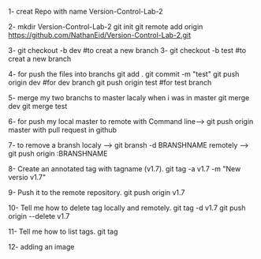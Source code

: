 1- creat Repo with name Version-Control-Lab-2

2- mkdir Version-Control-Lab-2 git init git remote add origin https://github.com/NathanEid/Version-Control-Lab-2.git

3- git checkout -b dev #to creat a new branch 3- git checkout -b test #to creat a new branch

4- for push the files into branchs git add . git commit -m "test" git push origin dev #for dev branch git push origin test #for test branch

5- merge my two branchs to master lacaly when i was in master git merge dev git merge test

6- for push my local master to remote with Command line--> git push origin master with pull request in github

7- to remove a bransh localy --> git bransh -d BRANSHNAME remotely --> git push origin :BRANSHNAME

8- Create an annotated tag with tagname (v1.7). git tag -a v1.7 -m "New versio v1.7"

9- Push it to the remote repository. git push origin v1.7

10- Tell me how to delete tag locally and remotely. git tag -d v1.7 git push origin --delete v1.7

11- Tell me how to list tags. git tag

12- adding an image
